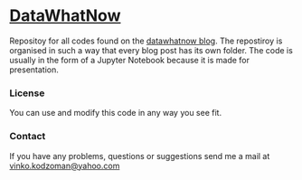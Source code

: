 # [DataWhatNow](https://datawhatnow.com/)

Repositoy for all codes found on the [datawhatnow blog](https://datawhatnow.com/). The repostiroy is organised in such a way that every blog post has its own folder. The code is usually in the form of a Jupyter Notebook because it is made for presentation.

### License
You can use and modify this code in any way you see fit.

### Contact

If you have any problems, questions or suggestions send me a mail at vinko.kodzoman@yahoo.com

